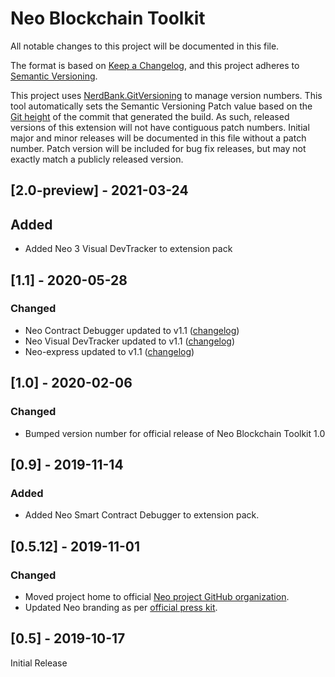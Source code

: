 # Neo Blockchain Toolkit

All notable changes to this project will be documented in this file.

The format is based on [Keep a Changelog](https://keepachangelog.com/en/1.0.0/),
and this project adheres to [Semantic Versioning](https://semver.org/spec/v2.0.0.html).

This project uses [NerdBank.GitVersioning](https://github.com/AArnott/Nerdbank.GitVersioning)
to manage version numbers. This tool automatically sets the Semantic Versioning Patch
value based on the [Git height](https://github.com/AArnott/Nerdbank.GitVersioning#what-is-git-height)
of the commit that generated the build. As such, released versions of this extension
will not have contiguous patch numbers. Initial major and minor releases will be documented
in this file without a patch number. Patch version will be included for bug fix releases, but
may not exactly match a publicly released version.

## [2.0-preview] - 2021-03-24

## Added

- Added Neo 3 Visual DevTracker to extension pack

## [1.1] - 2020-05-28

### Changed

- Neo Contract Debugger updated to v1.1 ([changelog](https://github.com/neo-project/neo-debugger/blob/master/src/extension/CHANGELOG.md#11---2020-05-28))
- Neo Visual DevTracker updated to v1.1 ([changelog](https://github.com/neo-project/neo-visual-tracker/blob/master/CHANGELOG.md#11---2020-05-28))
- Neo-express updated to v1.1 ([changelog](https://github.com/neo-project/neo-express/blob/master/changelog.md#11---2020-05-28))

## [1.0] - 2020-02-06

### Changed

- Bumped version number for official release of Neo Blockchain Toolkit 1.0

## [0.9] - 2019-11-14

### Added

- Added Neo Smart Contract Debugger to extension pack.

## [0.5.12] - 2019-11-01

### Changed

- Moved project home to official [Neo project GitHub organization](https://github.com/neo-project).
- Updated Neo branding as per [official press kit](https://neo.org/presskit).

## [0.5] - 2019-10-17

Initial Release
